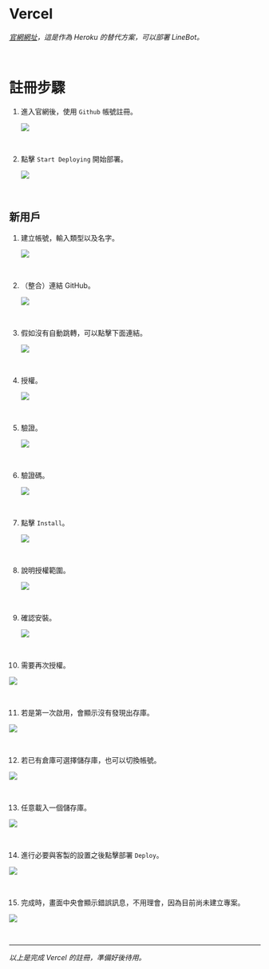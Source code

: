 # Vercel

_[官網網址](https://vercel.com/)，這是作為 Heroku 的替代方案，可以部署 LineBot。_

</br>

# 註冊步驟

1. 進入官網後，使用 `Github` 帳號註冊。

   ![](images/img_16.png)

<br>

2. 點擊 `Start Deploying` 開始部署。

   ![](images/img_101.png)

<br>

## 新用戶

1. 建立帳號，輸入類型以及名字。

   ![](images/img_01.png)

</br>

2. （整合）連結 GitHub。

   ![](images/img_02.png)

</br>

3. 假如沒有自動跳轉，可以點擊下面連結。

   ![](images/img_06.png)

</br>

4. 授權。

   ![](images/img_03.png)

</br>

5. 驗證。

   ![](images/img_04.png)

</br>

6. 驗證碼。

   ![](images/img_05.png)

</br>

7. 點擊 `Install`。

   ![](images/img_07.png)

</br>

8. 說明授權範圍。

   ![](images/img_08.png)

</br>

9. 確認安裝。

   ![](images/img_09.png)

</br>

10. 需要再次授權。

   ![](images/img_10.png)

</br>

11. 若是第一次啟用，會顯示沒有發現出存庫。

   ![](images/img_11.png)

</br>

12. 若已有倉庫可選擇儲存庫，也可以切換帳號。

   ![](images/img_12.png)

</br>

13. 任意載入一個儲存庫。

   ![](images/img_13.png)

</br>

14. 進行必要與客製的設置之後點擊部署 `Deploy`。

   ![](images/img_14.png)

</br>

15. 完成時，畫面中央會顯示錯誤訊息，不用理會，因為目前尚未建立專案。

   ![](images/img_15.png)

</br>

___

_以上是完成 Vercel 的註冊，準備好後待用。_
